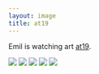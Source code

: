 ```yaml
---
layout: image
title: at19
---
```

Emil is watching art [at19](http://at19.de).

![](/img/IMG_9549.jpg)
![](/img/IMG_9539.jpg)
![](/img/IMG_9527.jpg)
![](/img/IMG_9493.jpg)
![](/img/IMG_9504.jpg)


